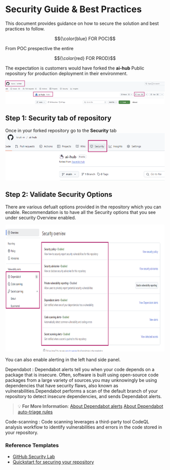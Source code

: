 # Security Guide & Best Practices

This document provides guidance on how to secure the solution and best practices to follow.

$${\color{blue} FOR POC}$$

From POC prespective the entire 

$${\color{red} FOR PROD}$$

The expectation is customers would have forked the **ai-hub** Public repository for production deployment in their environment.

 ![AI Hub](../media/04_AIHub.PNG)

## Step 1: Security tab of repository

Once in your forked repository go to the **Security** tab 
![Security Tab](../media/04_RepoSecurity.PNG)

## Step 2: Validate Security Options

There are various defualt options provided in the repository which you can enable. Recommendation is to have all the Security options that you see under security Overview enabled.

<img src='/media/04_SecurityOptions.PNG' width='850' height='400'>

You can also enable alerting in the left hand side panel.

Dependabot : Dependabot alerts tell you when your code depends on a package that is insecure. Often, software is built using open-source code packages from a large variety of sources.you may unknowingly be using dependencies that have security flaws, also known as vulnerabilities.Dependabot performs a scan of the default branch of your repository to detect insecure dependencies, and sends Dependabot alerts. 

> :bulb: **For More Information**: [About Dependabot alerts](https://docs.github.com/code-security/dependabot/dependabot-alerts/about-dependabot-alerts#dependabot-alerts-for-vulnerable-dependencies) [About Dependabot auto-triage rules](https://docs.github.com/code-security/dependabot/dependabot-auto-triage-rules/about-dependabot-auto-triage-rules)

Code-scanning : Code scanning leverages a third-party tool CodeQL analysis workflow to identify vulnerabilities and errors in the code stored in your repository.

### Reference Templates

* [GitHub Security Lab](https://securitylab.github.com/)
* [Quickstart for securing your repository](https://docs.github.com/code-security/getting-started/quickstart-for-securing-your-repository)